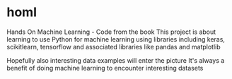 # homl
Hands On Machine Learning - Code from the book 
This project is about learning to use Python for machine learning using libraries 
including keras, scikitlearn, tensorflow and associated libraries like pandas and matplotlib

Hopefully also interesting data examples will enter the picture
It's always a benefit of doing machine learning to encounter interesting datasets
